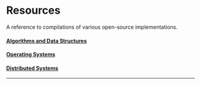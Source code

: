 # Resources
A reference to compilations of various open-source implementations.

#### [Algorithms and Data Structures](algorithms-and-data-structures/README.md)

#### [Operating Systems](operating-systems/README.md)
#### [Distributed Systems](distributed-systems/README.md)



----
